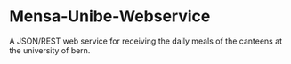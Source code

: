 Mensa-Unibe-Webservice
======================

A JSON/REST web service for receiving the daily meals of the canteens at the university of bern.
